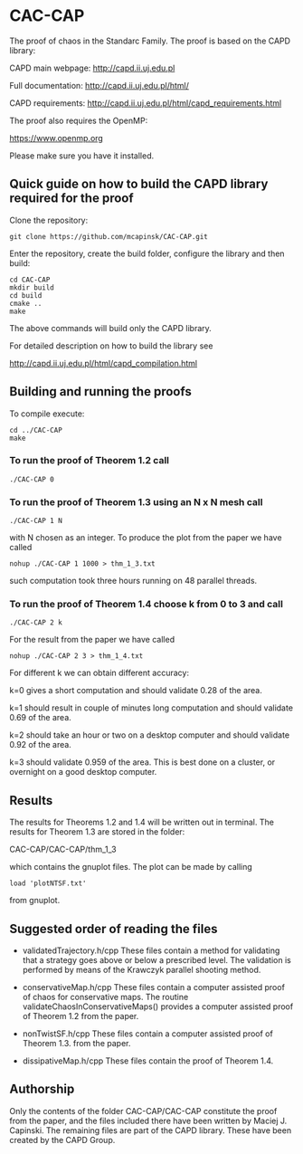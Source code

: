 # CAC-CAP
The proof of chaos in the Standarc Family. The proof is based on the CAPD library:

CAPD main webpage: http://capd.ii.uj.edu.pl

Full documentation: http://capd.ii.uj.edu.pl/html/

CAPD requirements: http://capd.ii.uj.edu.pl/html/capd_requirements.html

The proof also requires the OpenMP:

https://www.openmp.org

Please make sure you have it installed.

## Quick guide on how to build the CAPD library required for the proof

Clone the repository:

    git clone https://github.com/mcapinsk/CAC-CAP.git
    
Enter the repository, create the build folder, configure the library and then build:

    cd CAC-CAP
    mkdir build
    cd build
    cmake ..
    make

The above commands will build only the CAPD library.

For detailed description on how to build the library see

http://capd.ii.uj.edu.pl/html/capd_compilation.html

## Building and running the proofs

To compile execute:

    cd ../CAC-CAP
    make

### To run the proof of Theorem 1.2 call

    ./CAC-CAP 0

### To run the proof of Theorem 1.3 using an N x N mesh call

    ./CAC-CAP 1 N

with N chosen as an integer. To produce the plot from the paper we have called

    nohup ./CAC-CAP 1 1000 > thm_1_3.txt

such computation took three hours running on 48 parallel threads.

### To run the proof of Theorem 1.4 choose k from 0 to 3 and call

    ./CAC-CAP 2 k

For the result from the paper we have called

    nohup ./CAC-CAP 2 3 > thm_1_4.txt

For different k we can obtain different accuracy:

k=0 gives a short computation and should validate 0.28 of the area.

k=1 should result in couple of minutes long computation and should validate 0.69 of the area. 

k=2 should take an hour or two on a desktop computer and should validate 0.92 of the area. 

k=3 should validate 0.959 of the area. This is best done on a cluster, or overnight on a good desktop computer.

## Results

The results for Theorems 1.2 and 1.4 will be written out in terminal. The results for Theorem 1.3 are stored in the folder:

CAC-CAP/CAC-CAP/thm_1_3 

which contains the gnuplot files. The plot can be made by calling 

    load 'plotNTSF.txt'

from gnuplot.

## Suggested order of reading the files

- validatedTrajectory.h/cpp
These files contain a method for validating that a strategy goes above or below a prescribed level. The validation is performed by means of the Krawczyk parallel shooting method.

- conservativeMap.h/cpp
These files contain a computer assisted proof of chaos for conservative maps. The routine validateChaosInConservativeMaps() provides a computer assisted proof of Theorem 1.2 from the paper.

- nonTwistSF.h/cpp
These files contain a computer assisted proof of Theorem 1.3. from the paper. 

- dissipativeMap.h/cpp
These files contain the proof of Theorem 1.4.

## Authorship

Only the contents of the folder CAC-CAP/CAC-CAP constitute the proof from the paper, and the files included there have been written by Maciej J. Capinski. The remaining files are part of the CAPD library. These have been created by the CAPD Group.


